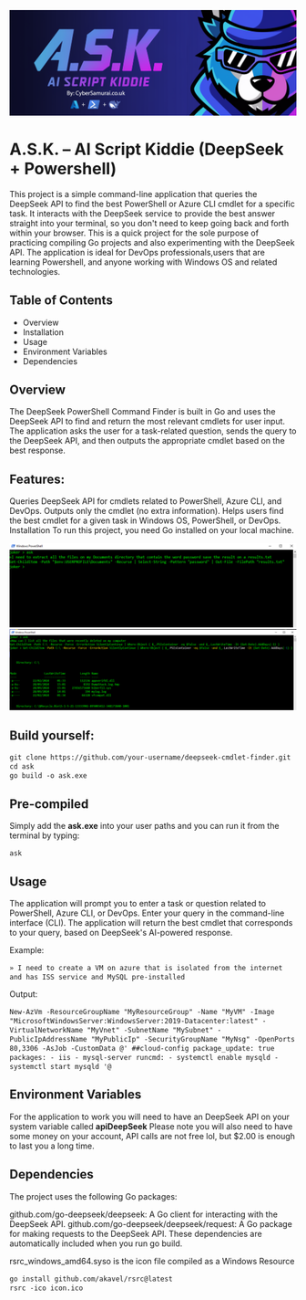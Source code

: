 ![Banner](/rsc/banner.png)
# A.S.K. – AI Script Kiddie (DeepSeek + Powershell)

This project is a simple command-line application that queries the DeepSeek API to find the best PowerShell or Azure CLI cmdlet for a specific task.
 It interacts with the DeepSeek service to provide the best answer straight into your terminal, so you don't need to keep going back and forth within your browser.
 This is a quick project for the sole purpose of practicing compiling Go projects and also experimenting with the DeepSeek API. 
 The application is ideal for DevOps professionals,users that are learning Powershell, and anyone working with Windows OS and related technologies.

## Table of Contents
- Overview
- Installation
- Usage
- Environment Variables
- Dependencies


## Overview
The DeepSeek PowerShell Command Finder is built in Go and uses the DeepSeek API to find and return the most relevant cmdlets for user input. The application asks the user for a task-related question, sends the query to the DeepSeek API, and then outputs the appropriate cmdlet based on the best response.

## Features:
Queries DeepSeek API for cmdlets related to PowerShell, Azure CLI, and DevOps.
Outputs only the cmdlet (no extra information).
Helps users find the best cmdlet for a given task in Windows OS, PowerShell, or DevOps.
Installation
To run this project, you need Go installed on your local machine.

![screenShot1](/rsc/ss2.png)
![screenShot1](/rsc/ss1.png)
## Build yourself:
```
git clone https://github.com/your-username/deepseek-cmdlet-finder.git
cd ask
go build -o ask.exe
```

## Pre-compiled
Simply add the **ask.exe** into your user paths and you can run it from the terminal by typing:
```
ask
```

## Usage
The application will prompt you to enter a task or question related to PowerShell, Azure CLI, or DevOps.
Enter your query in the command-line interface (CLI).
The application will return the best cmdlet that corresponds to your query, based on DeepSeek's AI-powered response.

Example:
```
» I need to create a VM on azure that is isolated from the internet and has ISS service and MySQL pre-installed
```
Output:
```
New-AzVm -ResourceGroupName "MyResourceGroup" -Name "MyVM" -Image "MicrosoftWindowsServer:WindowsServer:2019-Datacenter:latest" -VirtualNetworkName "MyVnet" -SubnetName "MySubnet" -PublicIpAddressName "MyPublicIp" -SecurityGroupName "MyNsg" -OpenPorts 80,3306 -AsJob -CustomData @' ##cloud-config package_update: true packages: - iis - mysql-server runcmd: - systemctl enable mysqld - systemctl start mysqld '@
```
## Environment Variables

For the application to work you will need to have an DeepSeek API on your system variable called **apiDeepSeek**
Please note you will also need to have some money on your account, API calls are not free lol, but $2.00 is enough to last you a long time.

## Dependencies
The project uses the following Go packages:

github.com/go-deepseek/deepseek: A Go client for interacting with the DeepSeek API.
github.com/go-deepseek/deepseek/request: A Go package for making requests to the DeepSeek API.
These dependencies are automatically included when you run go build.

rsrc_windows_amd64.syso is the icon file compiled as a Windows Resource
```
go install github.com/akavel/rsrc@latest
rsrc -ico icon.ico
```
